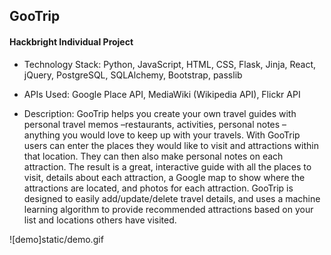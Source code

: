 ## GooTrip

#### Hackbright Individual Project

- Technology Stack:
Python, JavaScript, HTML, CSS, Flask, Jinja, React, jQuery, PostgreSQL, SQLAlchemy, Bootstrap, passlib

- APIs Used:
Google Place API, MediaWiki (Wikipedia API), Flickr API

- Description: GooTrip helps you create your own travel guides with personal travel memos –restaurants, activities, personal notes – anything you would love to keep up with your travels. With GooTrip users can enter the places they would like to visit and attractions within that location. They can then also make personal notes on each attraction. The result is a great, interactive guide with all the places to visit, details about each attraction, a Google map to show where the attractions are located, and photos for each attraction. GooTrip is designed to easily add/update/delete travel details, and uses a machine learning algorithm to provide recommended attractions based on your list and locations others have visited.

![demo]static/demo.gif
